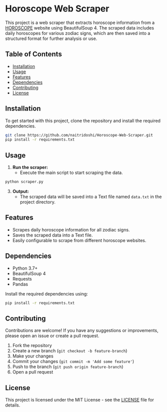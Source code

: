 # Horoscope Web Scraper

This project is a web scraper that extracts horoscope information from a [HOROSCOPE](https://www.horoscope.com/us/index.aspx) website using BeautifulSoup 4. The scraped data includes daily horoscopes for various zodiac signs, which are then saved into a structured format for further analysis or use.

## Table of Contents

- [Installation](#installation)
- [Usage](#usage)
- [Features](#features)
- [Dependencies](#dependencies)
- [Contributing](#contributing)
- [License](#license)

## Installation

To get started with this project, clone the repository and install the required dependencies.

```bash
git clone https://github.com/naitridoshi/Horoscope-Web-Scraper.git
pip install -r requirements.txt
```

## Usage

1. **Run the scraper:**
   - Execute the main script to start scraping the data.

```bash
python scraper.py
```

3. **Output:**
   - The scraped data will be saved into a Text file named `data.txt` in the project directory.

## Features

- Scrapes daily horoscope information for all zodiac signs.
- Saves the scraped data into a Text file.
- Easily configurable to scrape from different horoscope websites.

## Dependencies

- Python 3.7+
- BeautifulSoup 4
- Requests
- Pandas

Install the required dependencies using:

```bash
pip install -r requirements.txt
```

## Contributing

Contributions are welcome! If you have any suggestions or improvements, please open an issue or create a pull request.

1. Fork the repository
2. Create a new branch (`git checkout -b feature-branch`)
3. Make your changes
4. Commit your changes (`git commit -m 'Add some feature'`)
5. Push to the branch (`git push origin feature-branch`)
6. Open a pull request

## License

This project is licensed under the MIT License - see the [LICENSE](LICENSE) file for details.

